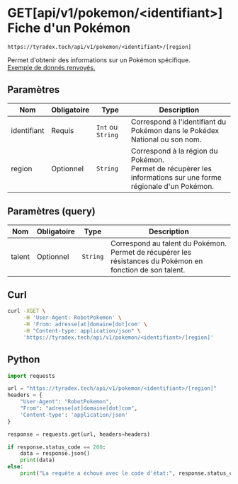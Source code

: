 <h1><span class="documentation_get">GET</span><span class="documentation_url">[api/v1/pokemon/&lt;identifiant&gt;]</span> Fiche d'un Pokémon</h1>

```text
https://tyradex.tech/api/v1/pokemon/<identifiant>/[region]
```

Permet d'obtenir des informations sur un Pokémon spécifique.<br>
[Exemple de donnés renvoyés.](https://tyradex.vercel.app/api/v1/pokemon/248) 

## Paramètres
| Nom | Obligatoire | Type | Description |
|---|---|---|---|
| identifiant | Requis | `Int` ou `String` | Correspond à l'identifiant du Pokémon dans le Pokédex National ou son nom. |
| region | Optionnel | `String` | Correspond à la région du Pokémon. <br>Permet de récupèrer les informations sur une forme régionale d'un Pokémon. |

## Paramètres (query)
| Nom | Obligatoire | Type | Description |
|---|---|---|---|
| talent | Optionnel | `String` | Correspond au talent du Pokémon.<br>Permet de récupérer les résistances du Pokémon en fonction de son talent. |

## Curl
```sh
curl -XGET \
     -H 'User-Agent: RobotPokemon' \
     -H 'From: adresse[at]domaine[dot]com' \
     -H "Content-type: application/json" \
     'https://tyradex.tech/api/v1/pokemon/<identifiant>/[region]'
```

## Python
```py
import requests

url = "https://tyradex.tech/api/v1/pokemon/<identifiant>/[region]"
headers = {
    "User-Agent": "RobotPokemon",
    "From": "adresse[at]domaine[dot]com",
    'Content-type': 'application/json'
}

response = requests.get(url, headers=headers)

if response.status_code == 200:
    data = response.json()
    print(data)
else:
    print("La requête a échoué avec le code d'état:", response.status_code)
```